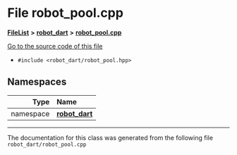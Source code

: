 

# File robot\_pool.cpp



[**FileList**](files.md) **>** [**robot\_dart**](dir_166284c5f0440000a6384365f2a45567.md) **>** [**robot\_pool.cpp**](robot__pool_8cpp.md)

[Go to the source code of this file](robot__pool_8cpp_source.md)



* `#include <robot_dart/robot_pool.hpp>`













## Namespaces

| Type | Name |
| ---: | :--- |
| namespace | [**robot\_dart**](namespacerobot__dart.md) <br> |





















































------------------------------
The documentation for this class was generated from the following file `robot_dart/robot_pool.cpp`

